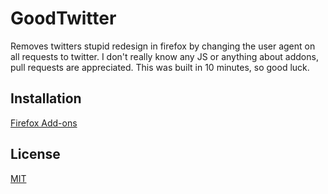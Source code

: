 # GoodTwitter
Removes twitters stupid redesign in firefox by changing the user agent on all requests to twitter.
I don't really know any JS or anything about addons, pull requests are appreciated.
This was built in 10 minutes, so good luck.

## Installation
[Firefox Add-ons](https://addons.mozilla.org/addon/goodtwitter)

## License
[MIT](https://opensource.org/licenses/MIT)
